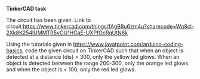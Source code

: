 **TinkerCAD task**

The circuit has been given.
Link to circuit:https://www.tinkercad.com/things/fAgB8u6zm4u?sharecode=Wq8cl-2Xk8K254lUMMTR5vOU1HGaE-UXPfOcRqUtN6k

Using the tutorials given in https://www.javatpoint.com/arduino-coding-basics, code the given circuit on TinkerCAD such that when an object is detected at a distance (dis) > 300, only the yellow led glows. When an object is detected between the range 200-300, only the orange led glows and when the object is < 100, only the red led glows.

